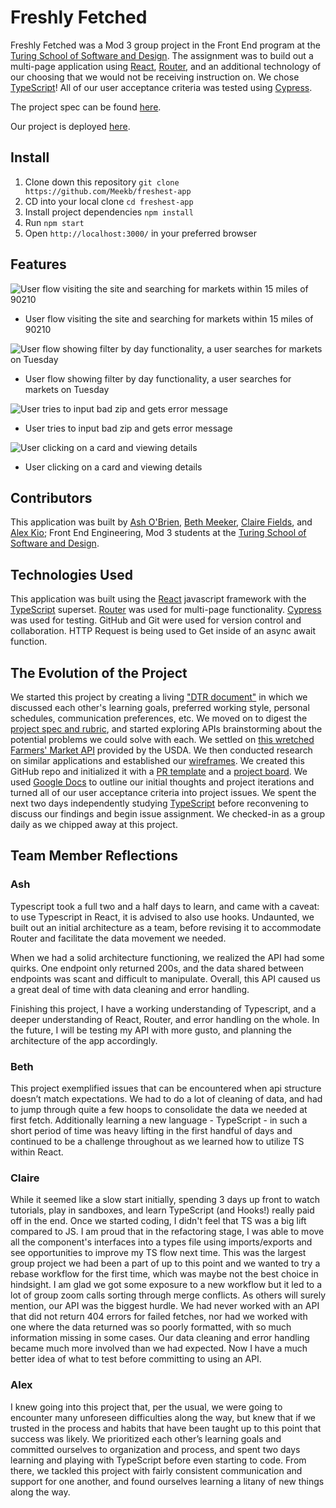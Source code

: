 # Freshly Fetched

Freshly Fetched was a Mod 3 group project in the Front End program at the [Turing School of Software and Design](https://turing.io/). The assignment was to build out a multi-page application using [React](https://reactjs.org/), [Router](https://reactrouter.com/), and an additional technology of our choosing that we would not be receiving instruction on. We chose [TypeScript](https://www.typescriptlang.org/)! All of our user acceptance criteria was tested using [Cypress](https://www.cypress.io/).

The project spec can be found [here](https://frontend.turing.edu/projects/module-3/stretch.html).

Our project is deployed [here](https://freshly-fetched.netlify.app/).

## Install

1. Clone down this repository `git clone https://github.com/Meekb/freshest-app`
2. CD into your local clone `cd freshest-app`
3. Install project dependencies `npm install`
4. Run `npm start`
5. Open `http://localhost:3000/` in your preferred browser

## Features

![User flow visiting the site and searching for markets within 15 miles of 90210](https://user-images.githubusercontent.com/79113236/127939612-74709b8b-4dec-476c-98f4-23c73394f469.gif)
* User flow visiting the site and searching for markets within 15 miles of 90210

![User flow showing filter by day functionality, a user searches for markets on Tuesday](https://user-images.githubusercontent.com/79113236/127939722-d1f77eb6-e378-4a8e-af0a-df88af96ad7c.gif)
* User flow showing filter by day functionality, a user searches for markets on Tuesday

![User tries to input bad zip and gets error message](https://user-images.githubusercontent.com/79113236/127943682-b56b108e-54ec-48f9-b9b6-f24fad164228.gif)
* User tries to input bad zip and gets error message

![User clicking on a card and viewing details](https://user-images.githubusercontent.com/79113236/127943853-a3b85422-3266-4527-ad5c-f0f639bd5253.gif)
* User clicking on a card and viewing details

## Contributors

This application was built by [Ash O'Brien](https://github.com/AshleyOh-bit), [Beth Meeker](https://github.com/Meekb), [Claire Fields](https://github.com/clairefields15), and [Alex Kio](https://github.com/alexmkio/); Front End Engineering, Mod 3 students at the [Turing School of Software and Design](https://turing.io/).

## Technologies Used

This application was built using the [React](https://reactjs.org/) javascript framework with the [TypeScript](https://www.typescriptlang.org/) superset. [Router](https://reactrouter.com/) was used for multi-page functionality. [Cypress](https://www.cypress.io/) was used for testing. GitHub and Git were used for version control and collaboration. HTTP Request is being used to Get inside of an async await function.

## The Evolution of the Project

We started this project by creating a living ["DTR document"](https://docs.google.com/document/d/1D9hS2gDg9vJs3ZqQWIU51EeSJ721vItyTz-j72Za_mU/edit#heading=h.6r7y3guy9gso) in which we discussed each other's learning goals, preferred working style, personal schedules, communication preferences, etc. We moved on to digest the [project spec and rubric](https://frontend.turing.edu/projects/module-3/stretch.html), and started exploring APIs brainstorming about the potential problems we could solve with each. We settled on [this wretched Farmers' Market API](https://search.ams.usda.gov/farmersmarkets/v1/svcdesc.html) provided by the USDA. We then conducted research on similar applications and established our [wireframes](https://miro.com/app/board/o9J_l5OWQ6g=/). We created this GitHub repo and initialized it with a [PR template](https://github.com/Meekb/freshest-app/blob/main/pull_request_template.md) and a [project board](https://github.com/Meekb/freshest-app/projects/1). We used [Google Docs](https://docs.google.com/document/d/18v-D7t7S92gWoUL19NvGLPDcDYorl9NXbdTqHXONo4Q/edit#heading=h.gsvlk44bqe01) to outline our initial thoughts and project iterations and turned all of our user acceptance criteria into project issues. We spent the next two days independently studying [TypeScript](https://www.typescriptlang.org/) before reconvening to discuss our findings and begin issue assignment. We checked-in as a group daily as we chipped away at this project.

## Team Member Reflections

### Ash
Typescript took a full two and a half days to learn, and came with a caveat: to use Typescript in React, it is advised to also use hooks. Undaunted, we built out an initial architecture as a team, before revising it to accommodate Router and facilitate the data movement we needed.

When we had a solid architecture functioning, we realized the API had some quirks. One endpoint only returned 200s, and the data shared between endpoints was scant and difficult to manipulate. Overall, this API caused us a great deal of time with data cleaning and error handling.

Finishing this project, I have a working understanding of Typescript, and a deeper understanding of React, Router, and error handling on the whole.  In the future, I will be testing my API with more gusto, and planning the architecture of the app accordingly.

### Beth
This project exemplified issues that can be encountered when api structure doesn’t match expectations. We had to do a lot of cleaning of data, and had to jump through quite a few hoops to consolidate the data we needed at first fetch. Additionally learning a new language - TypeScript - in such a short period of time was heavy lifting in the first handful of days and continued to be a challenge throughout as we learned how to utilize TS within React.

### Claire
While it seemed like a slow start initially, spending 3 days up front to watch tutorials, play in sandboxes, and learn TypeScript (and Hooks!) really paid off in the end.  Once we started coding, I didn't feel that TS was a big lift compared to JS. I am proud that in the refactoring stage, I was able to move all the component's interfaces into a types file using imports/exports and see opportunities to improve my TS flow next time.  This was the largest group project we had been a part of up to this point and we wanted to try a rebase workflow for the first time, which was maybe not the best choice in hindsight. I am glad we got some exposure to a new workflow but it led to a lot of group zoom calls sorting through merge conflicts. As others will surely mention, our API was the biggest hurdle. We had never worked with an API that did not return 404 errors for failed fetches, nor had we worked with one where the data returned was so poorly formatted, with so much information missing in some cases. Our data cleaning and error handling became much more involved than we had expected. Now I have a much better idea of what to test before committing to using an API.

### Alex
I knew going into this project that, per the usual, we were going to encounter many unforeseen difficulties along the way, but knew that if we trusted in the process and habits that have been taught up to this point that success was likely. We prioritized each other’s learning goals and committed ourselves to organization and process, and spent two days learning and playing with TypeScript before even starting to code. From there, we tackled this project with fairly consistent communication and support for one another, and found ourselves learning a litany of new things along the way.